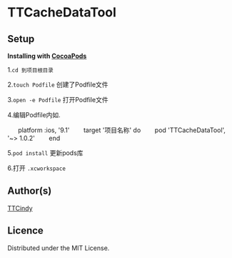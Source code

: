 # TTCacheDataTool
Setup
-----

**Installing with [CocoaPods](http://cocoapods.org)**

1.`cd 到项目根目录`

2.`touch Podfile` 创建了Podfile文件

3.`open -e Podfile` 打开Podfile文件


4.编辑Podfile内如.

        platform :ios, '9.1'
        target '项目名称' do
        pod 'TTCacheDataTool', '~> 1.0.2'
        end
        
  
  
5.`pod install` 更新pods库

6.打开 `.xcworkspace` 


Author(s)
-------

[TTCindy](https://github.com/zhizihuadeaitan/TTCacheDataTool)


Licence
-------

Distributed under the MIT License.
